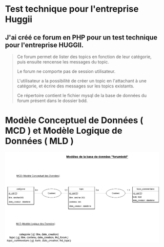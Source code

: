 # Test technique pour l'entreprise Huggii

## J'ai créé ce forum en PHP pour un test technique pour l'entreprise HUGGII.

> Ce forum permet de lister des topics en fonction de leur catégorie, puis ensuite rencense les messages du topic.
>
> Le forum ne comporte pas de session utilisateur.
>
> L'utilisateur a la possibilité de créer un topic en l'attachant à une catégorie, et écrire des messages sur les topics existants.
>
> Ce répertoire contient le fichier mysql de la base de données du forum présent dans le dossier bdd. 

# Modèle Conceptuel de Données ( MCD ) et Modèle Logique de Données ( MLD )

![MCD/MLD](bdd/Modeles_BDD.jpg)
